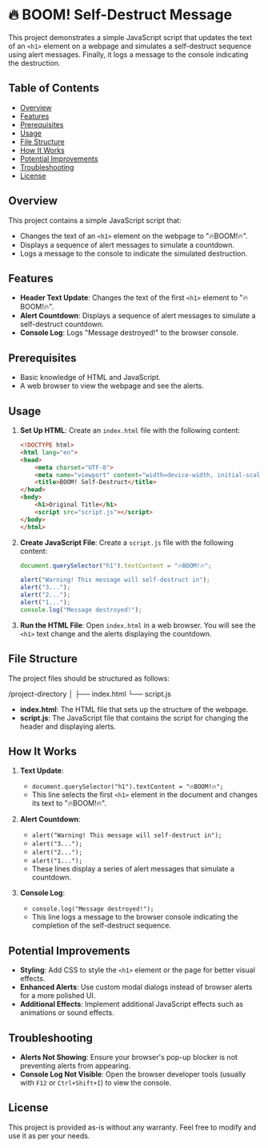 # 🔥 BOOM! Self-Destruct Message

This project demonstrates a simple JavaScript script that updates the text of an `<h1>` element on a webpage and simulates a self-destruct sequence using alert messages. Finally, it logs a message to the console indicating the destruction.

## Table of Contents

- [Overview](#overview)
- [Features](#features)
- [Prerequisites](#prerequisites)
- [Usage](#usage)
- [File Structure](#file-structure)
- [How It Works](#how-it-works)
- [Potential Improvements](#potential-improvements)
- [Troubleshooting](#troubleshooting)
- [License](#license)

## Overview

This project contains a simple JavaScript script that:
- Changes the text of an `<h1>` element on the webpage to "🔥BOOM!🔥".
- Displays a sequence of alert messages to simulate a countdown.
- Logs a message to the console to indicate the simulated destruction.

## Features

- **Header Text Update**: Changes the text of the first `<h1>` element to "🔥BOOM!🔥".
- **Alert Countdown**: Displays a sequence of alert messages to simulate a self-destruct countdown.
- **Console Log**: Logs "Message destroyed!" to the browser console.

## Prerequisites

- Basic knowledge of HTML and JavaScript.
- A web browser to view the webpage and see the alerts.

## Usage

1. **Set Up HTML**:
   Create an `index.html` file with the following content:

    ```html
    <!DOCTYPE html>
    <html lang="en">
    <head>
        <meta charset="UTF-8">
        <meta name="viewport" content="width=device-width, initial-scale=1.0">
        <title>BOOM! Self-Destruct</title>
    </head>
    <body>
        <h1>Original Title</h1>
        <script src="script.js"></script>
    </body>
    </html>
    ```

2. **Create JavaScript File**:
   Create a `script.js` file with the following content:

    ```javascript
    document.querySelector("h1").textContent = "🔥BOOM!🔥";

    alert("Warning! This message will self-destruct in");
    alert("3...");
    alert("2...");
    alert("1...");
    console.log("Message destroyed!");
    ```

3. **Run the HTML File**:
   Open `index.html` in a web browser. You will see the `<h1>` text change and the alerts displaying the countdown.

## File Structure

The project files should be structured as follows:

/project-directory
│
├── index.html
└── script.js



- **index.html**: The HTML file that sets up the structure of the webpage.
- **script.js**: The JavaScript file that contains the script for changing the header and displaying alerts.

## How It Works

1. **Text Update**:
   - `document.querySelector("h1").textContent = "🔥BOOM!🔥";`
   - This line selects the first `<h1>` element in the document and changes its text to "🔥BOOM!🔥".

2. **Alert Countdown**:
   - `alert("Warning! This message will self-destruct in");`
   - `alert("3...");`
   - `alert("2...");`
   - `alert("1...");`
   - These lines display a series of alert messages that simulate a countdown.

3. **Console Log**:
   - `console.log("Message destroyed!");`
   - This line logs a message to the browser console indicating the completion of the self-destruct sequence.

## Potential Improvements

- **Styling**: Add CSS to style the `<h1>` element or the page for better visual effects.
- **Enhanced Alerts**: Use custom modal dialogs instead of browser alerts for a more polished UI.
- **Additional Effects**: Implement additional JavaScript effects such as animations or sound effects.

## Troubleshooting

- **Alerts Not Showing**: Ensure your browser's pop-up blocker is not preventing alerts from appearing.
- **Console Log Not Visible**: Open the browser developer tools (usually with `F12` or `Ctrl+Shift+I`) to view the console.

## License

This project is provided as-is without any warranty. Feel free to modify and use it as per your needs.
